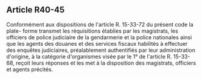 Article R40-45
----
Conformément aux dispositions de l'article R. 15-33-72 du présent code la plate-
forme transmet les réquisitions établies par les magistrats, les officiers de
police judiciaire de la gendarmerie et la police nationales ainsi que les agents
des douanes et des services fiscaux habilités à effectuer des enquêtes
judiciaires, préalablement authentifiés par leur administration d'origine, à la
catégorie d'organismes visée par le 1° de l'article R. 15-33-68, reçoit leurs
réponses et les met à la disposition des magistrats, officiers et agents
précités.
